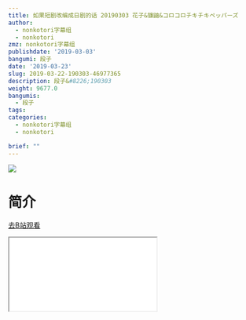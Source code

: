 ```yaml
---
title: 如果短剧改编成日剧的话 20190303 花子&镰鼬&コロコロチキチキペッパーズ
author:
  - nonkotori字幕组
  - nonkotori
zmz: nonkotori字幕组
publishdate: '2019-03-03'
bangumi: 段子
date: '2019-03-23'
slug: 2019-03-22-190303-46977365
description: 段子&#8226;190303
weight: 9677.0
bangumis:
  - 段子
tags:
categories:
  - nonkotori字幕组
  - nonkotori

brief: ""
---
```

![](https://i.imgur.com/Xv24LTL.jpg)
# 简介  
  

[去B站观看](https://www.bilibili.com/video/av46977365/)
<div class ="resp-container"><iframe class="testiframe" src="//player.bilibili.com/player.html?aid=46977365"", scrolling="no", allowfullscreen="true" > </iframe></div> 
